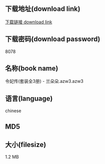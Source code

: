 ## 下载地址(download link)
[下载链接 download link](https://voluble-croquembouche-d321dc.netlify.app/?s=%E4%BB%A4%E5%A6%83%E4%BC%A0%28%E5%A5%97%E8%A3%85%E5%85%A83%E5%86%8C%29+-+%E5%85%B0%E6%9C%B5%E6%9C%B5.azw3)

## 下载密码(download password)
8078

## 名称(book name)
令妃传(套装全3册) - 兰朵朵.azw3.azw3

## 语言(language)
chinese

## MD5


## 大小(filesize)
1.2 MB
